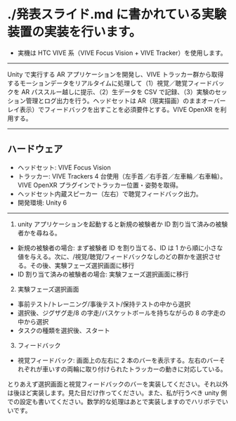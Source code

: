 # ./発表スライド.md に書かれている実験装置の実装を行います。

- 実機は HTC VIVE 系（VIVE Focus Vision + VIVE Tracker）を使用します。

---

Unity で実行する AR アプリケーションを開発し、VIVE トラッカー群から取得するモーションデータをリアルタイムに処理して（1）視覚／聴覚フィードバックを AR パススルー越しに提示、（2）生データを CSV で記録、（3）実験のセッション管理とログ出力を行う。ヘッドセットは AR（現実描画）のままオーバーレイ表示）でフィードバックを出すことを必須要件とする。VIVE OpenXR を利用する。

---

## ハードウェア

- ヘッドセット: VIVE Focus Vision
- トラッカー: VIVE Trackers 4 台使用（左手首／右手首／左車輪／右車輪）。VIVE OpenXR プラグインでトラッカー位置・姿勢を取得。
- ヘッドセット内蔵スピーカー（左右）で聴覚フィードバック出力。
- 開発環境: Unity 6

---

1. unity アプリケーションを起動すると新規の被験者か ID 割り当て済みの被験者かを尋ねる。

- 新規の被験者の場合: まず被験者 ID を割り当てる、ID は 1 から順に小さな値を与える。次に、/視覚/聴覚/フィードバックなしのどの群かを選択させる。その後、実験フェーズ選択画面に移行
- ID 割り当て済みの被験者の場合: 実験フェーズ選択画面に移行

2. 実験フェーズ選択画面

- 事前テスト/トレーニング/事後テスト/保持テストの中から選択
- 選択後、ジグザグ走/8 の字走/バスケットボールを持ちながらの 8 の字走の中から選択
- タスクの種類を選択後、スタート

3. フィードバック

- 視覚フィードバック: 画面上の左右に 2 本のバーを表示する。左右のバーそれぞれが車いすの両輪に取り付けられたトラッカーの動きに対応している。

とりあえず選択画面と視覚フィードバックのバーを実装してください。それ以外は後ほど実装します。見た目だけ作ってください。また、私が行うべき unity 側での設定も書いてください。数学的な処理はあとで実装しますのでハリボテでいいです。
